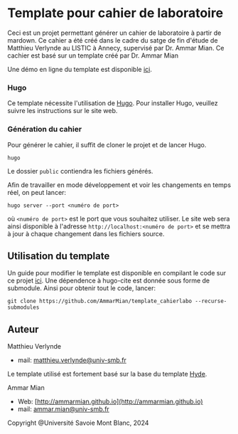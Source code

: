# Template pour cahier de laboratoire

Ceci est un projet permettant générer un cahier de laboratoire à partir de mardown. Ce cahier a été créé dans le cadre du satge de fin d'étude de Matthieu Verlynde au LISTIC à Annecy, supervisé par Dr. Ammar Mian. Ce cachier est basé sur un template créé par Dr. Ammar Mian 

Une démo en ligne du template est disponible [ici](https://ammarmian.github.io/template_cahierlabo/).

### Hugo

Ce template nécessite l'utilisation de [Hugo](https://gohugo.io/). Pour installer Hugo, veuillez suivre les instructions sur le site web.

### Génération du cahier

Pour générer le cahier, il suffit de cloner le projet et de lancer Hugo.
```console
hugo
```
Le dossier `public` contiendra les fichiers générés.

Afin de travailler en mode développement et voir les changements en temps réel, on peut lancer:
```console
hugo server --port <numéro de port>
```
où `<numéro de port>` est le port que vous souhaitez utiliser. Le site web sera ainsi disponible à l'adresse `http://localhost:<numéro de port>` et se mettra à jour à chaque changement dans les fichiers source.

## Utilisation du template

Un guide pour modifier le template est disponible en compilant le code sur ce projet [ici](https://github.com/AmmarMian/template_cahierlabo). Une dépendence à hugo-cite est donnée sous forme de submodule. Ainsi pour obtenir tout le code, lancer:

```console
git clone https://github.com/AmmarMian/template_cahierlabo --recurse-submodules
```

## Auteur

Matthieu Verlynde
* mail: [matthieu.verlynde@univ-smb.fr](mailto:matthieu.verlynde@univ-smb.fr)

Le template utilisé est fortement basé sur la base du template [Hyde](https://github.com/spf13/hyde).

Ammar Mian
* Web: [http://ammarmian.github.io](http://ammarmian.github.io)
* mail: [ammar.mian@univ-smb.fr](mailto:ammar.mian@univ-smb.fr)

Copyright @Université Savoie Mont Blanc, 2024

